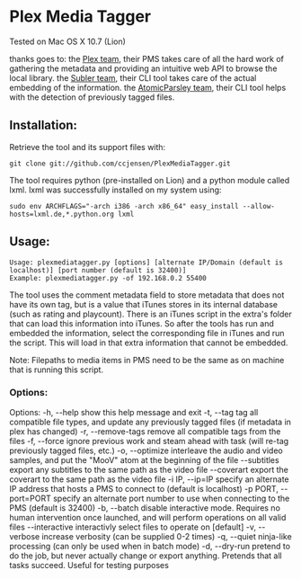 #  Plex Media Tagger
Tested on Mac OS X 10.7 (Lion)

thanks goes to:
the [Plex team](http://www.plexapp.com), their PMS takes care of all the hard work of gathering the metadata and providing an intuitive web API to browse the local library.
the [Subler team](http://code.google.com/p/subler/), their CLI tool takes care of the actual embedding of the information.
the [AtomicParsley team](http://atomicparsley.sourceforge.net/), their CLI tool helps with the detection of previously tagged files.

## Installation:
Retrieve the tool and its support files with:

    git clone git://github.com/ccjensen/PlexMediaTagger.git

The tool requires python (pre-installed on Lion) and a python module called lxml. lxml was successfully installed on my system using:
    
    sudo env ARCHFLAGS="-arch i386 -arch x86_64" easy_install --allow-hosts=lxml.de,*.python.org lxml

## Usage: 

    Usage: plexmediatagger.py [options] [alternate IP/Domain (default is localhost)] [port number (default is 32400)]
    Example: plexmediatagger.py -of 192.168.0.2 55400

The tool uses the comment metadata field to store metadata that does not have its own tag, but is a value that iTunes stores in its internal database (such as rating and playcount). There is an iTunes script in the extra's folder that can load this information into iTunes. So after the tools has run and embedded the information, select the corresponding file in iTunes and run the script. This will load in that extra information that cannot be embedded.

Note: Filepaths to media items in PMS need to be the same as on machine that is running this script.

### Options:
Options:
  -h, --help            show this help message and exit
  -t, --tag             tag all compatible file types, and update any previously tagged files (if metadata in plex has changed)
  -r, --remove-tags     remove all compatible tags from the files
  -f, --force           ignore previous work and steam ahead with task (will re-tag previously tagged files, etc.)
  -o, --optimize        interleave the audio and video samples, and put the "MooV" atom at the beginning of the file
  --subtitles           export any subtitles to the same path as the video file
  --coverart            export the coverart to the same path as the video file
  -i IP, --ip=IP        specify an alternate IP address that hosts a PMS to connect to (default is localhost)
  -p PORT, --port=PORT  specify an alternate port number to use when connecting to the PMS (default is 32400)
  -b, --batch           disable interactive mode. Requires no human intervention once launched, and will perform operations on all valid files
  --interactive         interactivly select files to operate on [default]
  -v, --verbose         increase verbosity (can be supplied 0-2 times)
  -q, --quiet           ninja-like processing (can only be used when in batch mode)
  -d, --dry-run         pretend to do the job, but never actually change or export anything. Pretends that all tasks succeed. Useful for testing purposes

